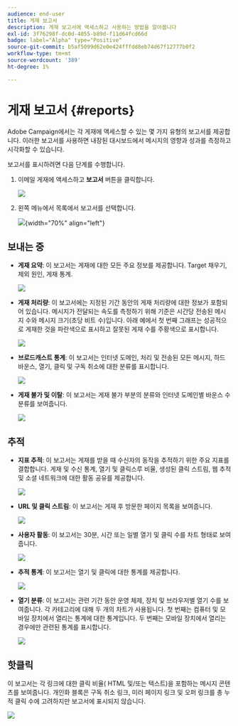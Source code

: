 ```yaml
---
audience: end-user
title: 게재 보고서
description: 게재 보고서에 액세스하고 사용하는 방법을 알아봅니다
exl-id: 3f76298f-dc0d-4055-b89d-f11d64fcd66d
badge: label="Alpha" type="Positive"
source-git-commit: b5af5099d62e0e424fffdd8eb74d67f12777b0f2
workflow-type: tm+mt
source-wordcount: '389'
ht-degree: 1%

---
```


# 게재 보고서 {#reports}


Adobe Campaign에서는 각 게재에 액세스할 수 있는 몇 가지 유형의 보고서를 제공합니다. 이러한 보고서를 사용하면 내장된 대시보드에서 메시지의 영향과 성과를 측정하고 시각화할 수 있습니다.

보고서를 표시하려면 다음 단계를 수행합니다.

1. 이메일 게재에 액세스하고 **보고서** 버튼을 클릭합니다.

   ![](assets/reporting.png)

1. 왼쪽 메뉴에서 목록에서 보고서를 선택합니다.

   ![](assets/reporting2.png){width="70%" align="left"}

## 보내는 중

* **게재 요약**: 이 보고서는 게재에 대한 모든 주요 정보를 제공합니다. Target 채우기, 제외 원인, 게재 통계.

   ![](assets/reporting3.png)

* **게재 처리량**: 이 보고서에는 지정된 기간 동안의 게재 처리량에 대한 정보가 포함되어 있습니다. 메시지가 전달되는 속도를 측정하기 위해 기준은 시간당 전송된 메시지 수와 메시지 크기(초당 비트 수)입니다. 아래 예에서 첫 번째 그래프는 성공적으로 게재한 것을 파란색으로 표시하고 잘못된 게재 수를 주황색으로 표시합니다.

   ![](assets/reporting3bis.png)

* **브로드캐스트 통계**: 이 보고서는 인터넷 도메인, 처리 및 전송된 모든 메시지, 하드 바운스, 열기, 클릭 및 구독 취소에 대한 분류를 표시합니다.

   ![](assets/reporting4.png)

* **게재 불가 및 이탈**: 이 보고서는 게재 불가 부분의 분류와 인터넷 도메인별 바운스 수 분류를 보여줍니다.

   ![](assets/reporting5.png)

## 추적

* **지표 추적**: 이 보고서는 게재를 받을 때 수신자의 동작을 추적하기 위한 주요 지표를 결합합니다. 게재 및 수신 통계, 열기 및 클릭스루 비율, 생성된 클릭 스트림, 웹 추적 및 소셜 네트워크에 대한 활동 공유를 제공합니다.

   ![](assets/reporting6.png)

* **URL 및 클릭 스트림**: 이 보고서는 게재 후 방문한 페이지 목록을 보여줍니다.

   ![](assets/reporting7.png)

* **사용자 활동**: 이 보고서는 30분, 시간 또는 일별 열기 및 클릭 수를 차트 형태로 보여줍니다.

   ![](assets/reporting8.png)

* **추적 통계**: 이 보고서는 열기 및 클릭에 대한 통계를 제공합니다.

   ![](assets/reporting9.png)

* **열기 분류**: 이 보고서는 관련 기간 동안 운영 체제, 장치 및 브라우저별 열기 수를 보여줍니다. 각 카테고리에 대해 두 개의 차트가 사용됩니다. 첫 번째는 컴퓨터 및 모바일 장치에서 열리는 통계에 대한 통계입니다. 두 번째는 모바일 장치에서 열리는 경우에만 관련된 통계를 표시합니다.

   ![](assets/reporting10.png)

## 핫클릭

이 보고서는 각 링크에 대한 클릭 비율( HTML 및/또는 텍스트)을 포함하는 메시지 콘텐츠를 보여줍니다. 개인화 블록은 구독 취소 링크, 미러 페이지 링크 및 오퍼 링크를 총 누적 클릭 수에 고려하지만 보고서에 표시되지 않습니다.

![](assets/reporting11.png)
